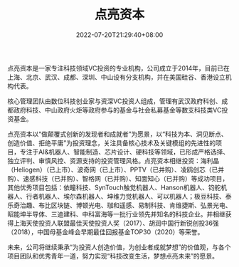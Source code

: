 ﻿---
weight: 
title: "点亮资本"
description: "点亮资本是一家专注科技领域VC投资的专业机构，公司成立于2014年，目前已在上海、北京、武汉、成都、深圳、中山设有分支机构，并在美国硅谷、香港设立机构代表。"
date: 2022-07-20T21:29:40+08:00
lastmod: 2022-07-20T15:15:40+08:00
draft: false
authors: ["Cindy"]
featuredImage: "dianliangziben.jpg"
link: "http://www.dlcapitals.com/"
tags: ["投资机构","点亮资本"]
categories: ["navigation"]
navigation: ["投资机构"]
lightgallery: true
toc: true
pinned: false
recommend: false
recommend1: false
---
点亮资本是一家专注科技领域VC投资的专业机构，公司成立于2014年，目前已在上海、北京、武汉、成都、深圳、中山设有分支机构，并在美国硅谷、香港设立机构代表。

核心管理团队由数位科技创业家与资深VC投资人组成，管理有武汉政府科创、成都政府科技、中山政府火炬等政府参与的基金与社会私募基金等数支科技类VC投资基金。

点亮资本以“做颠覆式创新的发现者和成就者”为愿景，以“科技为本、洞见断点、创造价值、拒绝平庸”为投资理念，关注具备核心技术及关键模组的先进性的项目，专注于AI&机器人、智能制造、芯片设计、硬科技等领域，已形成严格选择、独立评判、审慎风控、资源支持的投资管理风格。点亮资本相继投资：海利晶（Heliogen）（已上市）、波奇网（已上市）、PPTV（已并购）、凌鸥创芯（已并购）、速感科技（已并购）、智格网（已并购）、知面知心（已并购）等成功项目，其他优秀项目包括：依瞳科技、SynTouch触觉机器人、Hanson机器人、钧舵机器人、行者机器人、埃尔森机器人、坤维力觉机器人、可以机器人；极豆科技、泰乐奇治趣、布比区块链、博顿光电、珈和遥感、易制科技、肯维捷斯、弘景光电、昭能坤半导体、三迪建科、中科富海等一批行业领先并知名的科技企业。并相继获得上海天使投资人联盟最佳天使投资人奖（2017）、胡润中国行新锐创投36强（2018），中国母基金峰会早期最佳回报基金TOP30（2020）等荣誉。

未来，公司将继续秉承“为投资人创造价值，为创业者成就梦想”的价值观，与各个项目团队和优秀青年一道，努力实现“科技改变生活，梦想点亮未来”的愿景。